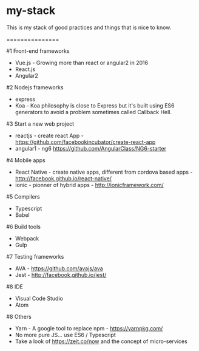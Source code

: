 # my-stack
This is my stack of good practices and things that is nice to know.

===============

#1 Front-end frameworks

* Vue.js - Growing more than react or angular2 in 2016
* React.js
* Angular2

#2 Nodejs frameworks

* express
* Koa - Koa philosophy is close to Express but it's built using ES6 generators to avoid a problem sometimes called Callback Hell.

#3 Start a new web project

* reactjs - create react App - https://github.com/facebookincubator/create-react-app
* angular1 - ng6 https://github.com/AngularClass/NG6-starter

#4 Mobile apps

* React Native - create native apps, different from cordova based apps - http://facebook.github.io/react-native/
* ionic -   pionner of hybrid apps - http://ionicframework.com/

#5 Compilers

* Typescript
* Babel

#6 Build tools

* Webpack
* Gulp

#7 Testing frameworks

* AVA - https://github.com/avajs/ava
* Jest - http://facebook.github.io/jest/

#8 IDE

* Visual Code Studio
* Atom

#8 Others

* Yarn - A google tool to replace npm - https://yarnpkg.com/
* No more pure JS... use ES6 / Typescript
* Take a look of https://zeit.co/now and the concept of micro-services
